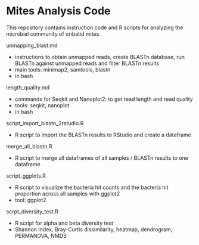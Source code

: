 # Mites Analysis Code

This repository contains instruction code and R scripts for analyzing the microbial community of oribatid mites.

unmapping_blast.md 
- instructions to obtain unmapped reads, create BLASTn database, run BLASTn against unmapped reads and filter BLASTn results
- main tools: minimap2, samtools, blastn
- in bash 

length_quality.md
- commands for Seqkit and Nanoplot2: to get read length and read quality
- tools: seqkit, nanoplot
- in bash

script_import_blastn_2rstudio.R 
- R script to import the BLASTn results to RStudio and create a dataframe 

merge_all_blastn.R
- R script to merge all dataframes of all samples / BLASTn results to one dataframe

script_ggplots.R
- R script to visualize the bacteria hit counts and the bacteria hit proportion across all samples with ggplot2
- tool: ggplot2 

scrpt_diversity_test.R
- R script for alpha and beta diversity test
- Shannon Index, Bray-Curtis dissimilarity, heatmap, dendrogram, PERMANOVA, NMDS 
